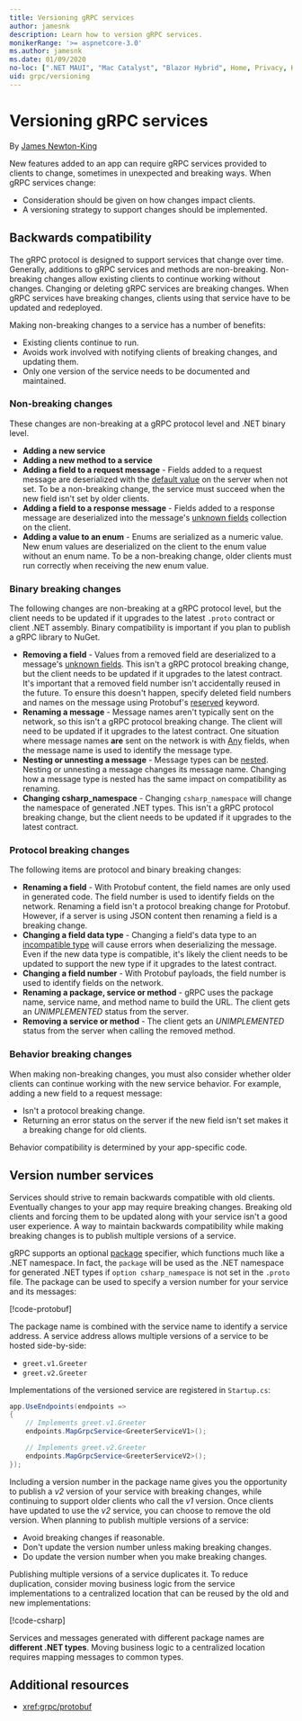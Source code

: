 ```yaml
---
title: Versioning gRPC services
author: jamesnk
description: Learn how to version gRPC services.
monikerRange: '>= aspnetcore-3.0'
ms.author: jamesnk
ms.date: 01/09/2020
no-loc: [".NET MAUI", "Mac Catalyst", "Blazor Hybrid", Home, Privacy, Kestrel, appsettings.json, "ASP.NET Core Identity", cookie, Cookie, Blazor, "Blazor Server", "Blazor WebAssembly", "Identity", "Let's Encrypt", Razor, SignalR]
uid: grpc/versioning
---
```

# Versioning gRPC services

By [James Newton-King](https://twitter.com/jamesnk)

New features added to an app can require gRPC services provided to clients to change, sometimes in unexpected and breaking ways. When gRPC services change:

* Consideration should be given on how changes impact clients.
* A versioning strategy to support changes should be implemented.

## Backwards compatibility

The gRPC protocol is designed to support services that change over time. Generally, additions to gRPC services and methods are non-breaking. Non-breaking changes allow existing clients to continue working without changes. Changing or deleting gRPC services are breaking changes. When gRPC services have breaking changes, clients using that service have to be updated and redeployed.

Making non-breaking changes to a service has a number of benefits:

* Existing clients continue to run.
* Avoids work involved with notifying clients of breaking changes, and updating them.
* Only one version of the service needs to be documented and maintained.

### Non-breaking changes

These changes are non-breaking at a gRPC protocol level and .NET binary level.

* **Adding a new service**
* **Adding a new method to a service**
* **Adding a field to a request message** - Fields added to a request message are deserialized with the [default value](https://developers.google.com/protocol-buffers/docs/proto3#default) on the server when not set. To be a non-breaking change, the service must succeed when the new field isn't set by older clients.
* **Adding a field to a response message** - Fields added to a response message are deserialized into the message's [unknown fields](https://developers.google.com/protocol-buffers/docs/proto3#unknowns) collection on the client.
* **Adding a value to an enum** - Enums are serialized as a numeric value. New enum values are deserialized on the client to the enum value without an enum name. To be a non-breaking change, older clients must run correctly when receiving the new enum value.

### Binary breaking changes

The following changes are non-breaking at a gRPC protocol level, but the client needs to be updated if it upgrades to the latest `.proto` contract or client .NET assembly. Binary compatibility is important if you plan to publish a gRPC library to NuGet.

* **Removing a field** - Values from a removed field are deserialized to a message's [unknown fields](https://developers.google.com/protocol-buffers/docs/proto3#unknowns). This isn't a gRPC protocol breaking change, but the client needs to be updated if it upgrades to the latest contract. It's important that a removed field number isn't accidentally reused in the future. To ensure this doesn't happen, specify deleted field numbers and names on the message using Protobuf's [reserved](https://developers.google.com/protocol-buffers/docs/proto3#reserved) keyword.
* **Renaming a message** - Message names aren't typically sent on the network, so this isn't a gRPC protocol breaking change. The client will need to be updated if it upgrades to the latest contract. One situation where message names **are** sent on the network is with [Any](https://developers.google.com/protocol-buffers/docs/proto3#any) fields, when the message name is used to identify the message type.
* **Nesting or unnesting a message** - Message types can be [nested](https://developers.google.com/protocol-buffers/docs/proto3#nested). Nesting or unnesting a message changes its message name. Changing how a message type is nested has the same impact on compatibility as renaming.
* **Changing csharp_namespace** - Changing `csharp_namespace` will change the namespace of generated .NET types. This isn't a gRPC protocol breaking change, but the client needs to be updated if it upgrades to the latest contract.

### Protocol breaking changes

The following items are protocol and binary breaking changes:

* **Renaming a field** - With Protobuf content, the field names are only used in generated code. The field number is used to identify fields on the network. Renaming a field isn't a protocol breaking change for Protobuf. However, if a server is using JSON content then renaming a field is a breaking change.
* **Changing a field data type** - Changing a field's data type to an [incompatible type](https://developers.google.com/protocol-buffers/docs/proto3#updating) will cause errors when deserializing the message. Even if the new data type is compatible, it's likely the client needs to be updated to support the new type if it upgrades to the latest contract.
* **Changing a field number** - With Protobuf payloads, the field number is used to identify fields on the network.
* **Renaming a package, service or method** - gRPC uses the package name, service name, and method name to build the URL. The client gets an *UNIMPLEMENTED* status from the server.
* **Removing a service or method** - The client gets an *UNIMPLEMENTED* status from the server when calling the removed method.

### Behavior breaking changes

When making non-breaking changes, you must also consider whether older clients can continue working with the new service behavior. For example, adding a new field to a request message:

* Isn't a protocol breaking change.
* Returning an error status on the server if the new field isn't set makes it a breaking change for old clients.

Behavior compatibility is determined by your app-specific code.

## Version number services

Services should strive to remain backwards compatible with old clients. Eventually changes to your app may require breaking changes. Breaking old clients and forcing them to be updated along with your service isn't a good user experience. A way to maintain backwards compatibility while making breaking changes is to publish multiple versions of a service.

gRPC supports an optional [package](https://developers.google.com/protocol-buffers/docs/proto3#packages) specifier, which functions much like a .NET namespace. In fact, the `package` will be used as the .NET namespace for generated .NET types if `option csharp_namespace` is not set in the `.proto` file. The package can be used to specify a version number for your service and its messages:

[!code-protobuf[](versioning/sample/greet.v1.proto?highlight=3)]

The package name is combined with the service name to identify a service address. A service address allows multiple versions of a service to be hosted side-by-side:

* `greet.v1.Greeter`
* `greet.v2.Greeter`

Implementations of the versioned service are registered in `Startup.cs`:

```csharp
app.UseEndpoints(endpoints =>
{
    // Implements greet.v1.Greeter
    endpoints.MapGrpcService<GreeterServiceV1>();

    // Implements greet.v2.Greeter
    endpoints.MapGrpcService<GreeterServiceV2>();
});
```

Including a version number in the package name gives you the opportunity to publish a *v2* version of your service with breaking changes, while continuing to support older clients who call the *v1* version. Once clients have updated to use the *v2* service, you can choose to remove the old version. When planning to publish multiple versions of a service:

* Avoid breaking changes if reasonable.
* Don't update the version number unless making breaking changes.
* Do update the version number when you make breaking changes.

Publishing multiple versions of a service duplicates it. To reduce duplication, consider moving business logic from the service implementations to a centralized location that can be reused by the old and new implementations:

[!code-csharp[](versioning/sample/GreeterServiceV1.cs?highlight=10,19)]

Services and messages generated with different package names are **different .NET types**. Moving business logic to a centralized location requires mapping messages to common types.

## Additional resources

* <xref:grpc/protobuf>
